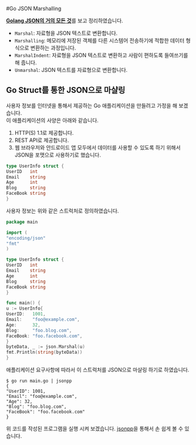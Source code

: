 #Go JSON Marshalling

[**Golang JSON의 거의 모든 것**](https://www.joinc.co.kr/w/man/12/golang/json)를 보고 정리하였습니다.

- `Marshal`: 자료형을 JSON 텍스트로 변환합니다.
- `Marshalling`: 메모리에 저장된 객체를 다른 시스템어 전송하기에 적합한 데이터 형식으로 변환하는 과정입니다.
- `MarshalIndent`: 자료형을 JSON 텍스트로 변환하고 사람이 편하도록 들여쓰기를 해 줍니다.
- `Unmarshal`: JSON 텍스트를 자료형으로 변환합니다.

## Go Struct를 통한 JSON으로 마샬링
사용자 정보를 인터넷을 통해서 제공하는 Go 애플리케이션을 만들려고 가정을 해 보겠습니다.  
이 애플리케이션의 사양은 아래와 같습니다.
1. HTTP(S) 1.1로 제공합니다.
2. REST API로 제공합니다.
3. 웹 브라우저와 안드로이드 앱 모두에서 데이터를 사용할 수 있도록 하기 위해서 JSON을 포맷으로 사용하기로 했습니다.

```go
type UserInfo struct {
UserID   int
Email    string
Age      int
Blog     string
FaceBook string
}
```
사용자 정보는 위와 같은 스트럭처로 정의하였습니다.

```go
package main

import (
"encoding/json"
"fmt"
)

type UserInfo struct {
UserID   int
Email    string
Age      int
Blog     string
FaceBook string
}

func main() {
u := UserInfo{
UserID:   1001,
Email:    "foo@example.com",
Age:      32,
Blog:     "foo.blog.com",
FaceBook: "foo.facebook.com",
}
byteData, _ := json.Marshal(u)
fmt.Println(string(byteData))
}
```
애플리케이션 요구사항에 따라서 이 스트럭처를 JSON으로 마샬링 하기로 하였습니다.

```shell
$ go run main.go | jsonpp
{
"UserID": 1001,
"Email": "foo@example.com",
"Age": 32,
"Blog": "foo.blog.com",
"FaceBook": "foo.facebook.com"
}
```
위 코드를 작성된 프로그램을 실행 시켜 보겠습니다. [jsonpp](https://jmhodges.github.io/jsonpp/)을 통해서 손 쉽게 볼 수 있습니다.